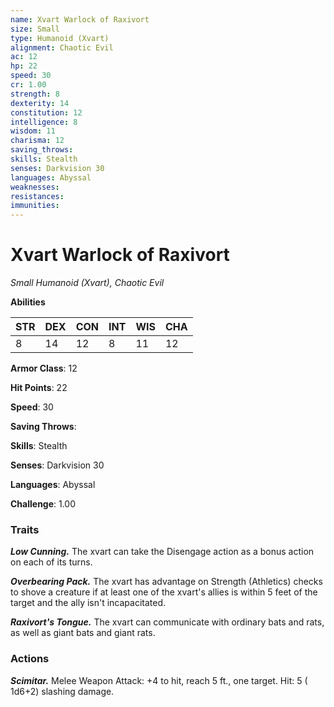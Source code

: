```yaml
---
name: Xvart Warlock of Raxivort
size: Small
type: Humanoid (Xvart)
alignment: Chaotic Evil
ac: 12
hp: 22
speed: 30
cr: 1.00
strength: 8
dexterity: 14
constitution: 12
intelligence: 8
wisdom: 11
charisma: 12
saving_throws: 
skills: Stealth
senses: Darkvision 30
languages: Abyssal
weaknesses:
resistances:
immunities:
---
```


# Xvart Warlock of Raxivort

*Small Humanoid (Xvart), Chaotic Evil*

**Abilities**

| STR | DEX | CON | INT | WIS | CHA |
| --- | --- | --- | --- | --- | --- |
| 8 | 14 | 12 | 8 | 11 | 12 |

**Armor Class**: 12

**Hit Points**: 22

**Speed**: 30

**Saving Throws**: 

**Skills**: Stealth

**Senses**: Darkvision 30

**Languages**: Abyssal

**Challenge**: 1.00


### Traits
***Low Cunning.*** The xvart can take the Disengage action as a bonus action on each of its turns.

***Overbearing Pack.*** The xvart has advantage on Strength (Athletics) checks to shove a creature if at least one of the xvart's allies is within 5 feet of the target and the ally isn't incapacitated.

***Raxivort's Tongue.*** The xvart can communicate with ordinary bats and rats, as well as giant bats and giant rats.


### Actions
***Scimitar.*** Melee Weapon Attack:  +4 to hit, reach 5 ft., one target. Hit: 5 ( 1d6+2) slashing damage.

